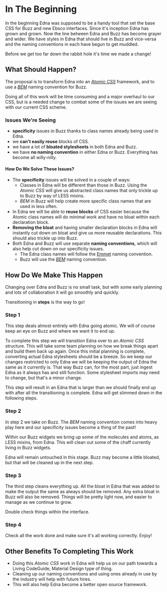 # In The Beginning
In the beginning Edna was supposed to be a handy tool that set the base CSS for Buzz and new Ebsco interfaces. Since it's inception Edna has grown and grown. Now the line between Edna and Buzz has become grayer and wider. We have styles in Edna that should live in Buzz and vice-versa and the naming conventions in each have begun to get muddled.

Before we get too far down the rabbit hole it's time we made a change!

## What Should Happen?
The proposal is to transform Edna into an [_Atomic CSS_](http://www.smashingmagazine.com/2013/10/challenging-css-best-practices-atomic-approach/) framework, and to use a [_BEM_](http://getbem.com/naming/) naming convention for Buzz.

Doing all of this work will be time consuming and a major overhaul to our CSS, but is a needed change to combat some of the issues we are seeing with our current CSS scheme. 

### Issues We're Seeing
- **specificity** issues in Buzz thanks to class names already being used in Edna.
- we **can't easily reuse** blocks of CSS.
- we have a lot of **bloated stylesheets** in both Edna and Buzz.
- we have **no naming convention** in either Edna or Buzz. Everything has become all willy-nilly.

#### How Do We Solve These Issues?
- The **specificity** issues will be solved in a couple of ways:
  - Classes in Edna will be different than those in Buzz. Using the _Atomic CSS_ will give us abstracted class names that only trickle up to Buzz by way of LESS mixins.
  - _BEM_ in Buzz will help create more specific class names that are used in less often.
- In Edna we will be able to **reuse blocks** of CSS easier because the Atomic class names will do minimal work and have no bloat within each declaration block. 
- **Removing the bloat** and having smaller declaration blocks in Edna will instantly cut down on bloat and give us more reusable declarations. This should also trickle up into Buzz.
- Both Edna and Buzz will use separate **naming conventions**, which will also help cut down on our specificity issues.
  - The Edna class names will follow the [Emmet](http://docs.emmet.io/cheat-sheet/) naming convention.
  - Buzz will use the [_BEM_](http://getbem.com/naming/) naming convention.

## How Do We Make This Happen
Changing over Edna and Buzz is no small task, but with some early planning and lots of collaboration it will go smoothly and quickly. 

Transitioning in **steps** is the way to go!

### Step 1

This step deals almost entirely with Edna going atomic. We will of course keep an eye on Buzz and where we want it to end up. 

To complete this step we will transition Edna over to an _Atomic CSS_ structure. This will take some team planning on how we break things apart and build them back up again. Once this initial planning is complete, converting actual Edna stylesheets should be a breeze. So we keep our changes restricted to only Edna we will be keeping the output of Edna the same as it currently is. That way Buzz can, for the most part, just ingest Edna as it always has and still function. Some stylesheet imports may need to change, but that's a minor change.

This step will result in an Edna that is larger than we should finally end up with after all the transitioning is complete. Edna will get slimmed down in the following steps.

### Step 2

In step 2 we take on Buzz. The _BEM_ naming convention comes into heavy play here and our specificity issues become a thing of the past!

Within our Buzz widgets we bring up some of the molecules and atoms, as LESS mixins, from Edna. This will clean out some of the chaff currently living in Buzz widgets. 

Edna will remain untouched in this stage. Buzz may become a little bloated, but that will be cleaned up in the next step.

### Step 3

The third step cleans everything up. All the bloat in Edna that was added to make the output the same as always should be removed. Any extra bloat in Buzz will also be removed. Things will be pretty light now, and easier to manage as we continue to grow.

Double check things within the interface.

### Step 4

Check all the work done and make sure it's all working correctly. Enjoy!

## Other Benefits To Completing This Work
- Doing this _Atomic CSS_ work in Edna will help us on our path towards a Living CodeGuide, Material Design type of thing.
- Cleaning up our naming conventions and using ones already in use by the industry will help with future hires.
- This will also help Edna become a better open source framework. 
